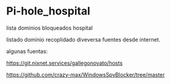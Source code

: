# Pi-hole_hospital
lista dominios bloqueados hospital

listado dominio recoplidado diveversa fuentes desde internet.

algunas fuentas:

https://git.nixnet.services/gallegonovato/hosts

https://github.com/crazy-max/WindowsSpyBlocker/tree/master
